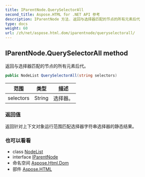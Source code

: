 ```yaml
---
title: IParentNode.QuerySelectorAll
second_title: Aspose.HTML for .NET API 参考
description: IParentNode 方法. 返回与选择器匹配的节点的所有元素后代
type: docs
weight: 60
url: /zh/net/aspose.html.dom/iparentnode/queryselectorall/
---
```

## IParentNode.QuerySelectorAll method

返回与选择器匹配的节点的所有元素后代。

```csharp
public NodeList QuerySelectorAll(string selectors)
```

| 范围 | 类型 | 描述 |
| --- | --- | --- |
| selectors | String | 选择器。 |

### 返回值

返回针对上下文对象运行范围匹配选择器字符串选择器的静态结果。

### 也可以看看

* class [NodeList](../../../aspose.html.collections/nodelist/)
* interface [IParentNode](../)
* 命名空间 [Aspose.Html.Dom](../../iparentnode/)
* 部件 [Aspose.HTML](../../../)


